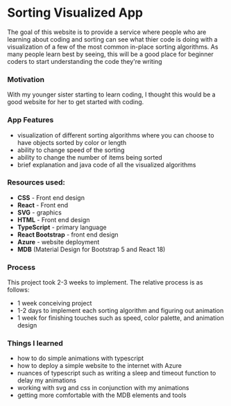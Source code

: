 # Sorting Visualized App
The goal of this website is to provide a service where people who are learning about coding and sorting can see what thier code is doing with a visualization of a few of the most common in-place sorting algorithms. As many people learn best by seeing, this will be a good place for beginner coders to start understanding the code they're writing

### Motivation 
With my younger sister starting to learn coding, I thought this would be a good website for her to get started with coding.

### App Features 
- visualization of different sorting algorithms where you can choose to have objects sorted by color or length
- ability to change speed of the sorting
- ability to change the number of items being sorted
- brief explanation and java code of all the visualized algorithms

### Resources used:
- **CSS** - Front end design
- **React** - Front end
- **SVG** - graphics
- **HTML** - Front end design
- **TypeScript** - primary language
- **React Bootstrap** - front end design
- **Azure** - website deployment
- **MDB** (Material Design for Bootstrap 5 and React 18)

### Process 
This project took 2-3 weeks to implement. The relative process is as follows: 
- 1 week conceiving project
- 1-2 days to implement each sorting algorithm and figuring out animation
- 1 week for finishing touches such as speed, color palette, and animation design

### Things I learned 
- how to do simple animations with typescript
- how to deploy a simple website to the internet with Azure
- nuances of typescript such as writing a sleep and timeout function to delay my animations
- working with svg and css in conjunction with my animations
- getting more comfortable with the MDB elements and tools
